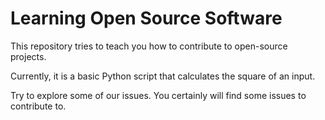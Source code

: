 # Learning Open Source Software

This repository tries to teach you how to contribute to open-source projects.

Currently, it is a basic Python script that calculates the square of an input.

Try to explore some of our issues. You certainly will find some issues to contribute to.